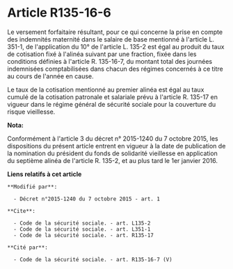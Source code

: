 # Article R135-16-6

Le versement forfaitaire résultant, pour ce qui concerne la prise en compte des indemnités maternité dans le salaire de base
mentionné à l'article L. 351-1, de l'application du 10° de l'article L. 135-2 est égal au produit du taux de cotisation fixé
à l'alinéa suivant par une fraction, fixée dans les conditions définies à l'article R. 135-16-7, du montant total des
journées indemnisées comptabilisées dans chacun des régimes concernés  à ce titre au cours de l'année en cause. 

Le taux de la cotisation mentionné au premier alinéa est égal au taux cumulé de la cotisation patronale et salariale prévu à
l'article R. 135-17 en vigueur dans le régime général de sécurité sociale pour la couverture du risque vieillesse.

**Nota:**

Conformément à l'article 3 du décret n° 2015-1240 du 7 octobre 2015, les dispositions du présent article entrent en vigueur à
la date de publication de la nomination du président du fonds de solidarité vieillesse en application du septième alinéa de
l'article R. 135-2, et au plus tard le 1er janvier 2016.

**Liens relatifs à cet article**

	**Modifié par**:

	  - Décret n°2015-1240 du 7 octobre 2015 - art. 1

	**Cite**:

	  - Code de la sécurité sociale. - art. L135-2
	  - Code de la sécurité sociale. - art. L351-1
	  - Code de la sécurité sociale. - art. R135-17

	**Cité par**:

	  - Code de la sécurité sociale. - art. R135-16-7 (V)
